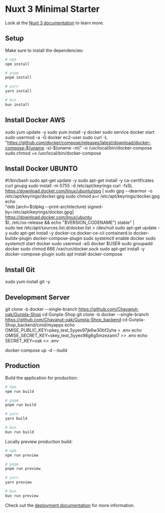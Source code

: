 # Nuxt 3 Minimal Starter

Look at the [Nuxt 3 documentation](https://nuxt.com/docs/getting-started/introduction) to learn more.

## Setup

Make sure to install the dependencies:

```bash
# npm
npm install

# pnpm
pnpm install

# yarn
yarn install

# bun
bun install
```


## Install Docker AWS

sudo yum update -y
sudo yum install -y docker
sudo service docker start
sudo usermod -a -G docker ec2-user
sudo curl -L "https://github.com/docker/compose/releases/latest/download/docker-compose-$(uname -s)-$(uname -m)" -o /usr/local/bin/docker-compose
sudo chmod +x /usr/local/bin/docker-compose
## Install Docker UBUNTO
#!/bin/bash
sudo apt-get update -y
sudo apt-get install -y ca-certificates curl gnupg
sudo install -m 0755 -d /etc/apt/keyrings
curl -fsSL https://download.docker.com/linux/ubuntu/gpg | sudo gpg --dearmor -o /etc/apt/keyrings/docker.gpg
sudo chmod a+r /etc/apt/keyrings/docker.gpg
echo \
  "deb [arch=$(dpkg --print-architecture) signed-by=/etc/apt/keyrings/docker.gpg] https://download.docker.com/linux/ubuntu \
  $(. /etc/os-release && echo "$VERSION_CODENAME") stable" | \
  sudo tee /etc/apt/sources.list.d/docker.list > /dev/null
sudo apt-get update -y
sudo apt-get install -y docker-ce docker-ce-cli containerd.io docker-buildx-plugin docker-compose-plugin
sudo systemctl enable docker
sudo systemctl start docker
sudo usermod -aG docker $USER
sudo groupadd docker
sudo chmod 666 /var/run/docker.sock 
sudo apt-get install -y docker-compose-plugin
sudo apt  install docker-compose


## Install Git
sudo yum install git -y
## Development Server

git clone -b docker --single-branch https://github.com/Chayanut-oak/Gunpla-Shop
cd Gunpla-Shop
git clone -b docker --single-branch https://github.com/Chayanut-oak/Gunpla-Shop_backend
cd Gunpla-Shop_backend/cmd/myapps
echo OMISE_PUBLIC_KEY=pkey_test_5yyex97jk6w30bf2yhe > .env
echo OMISE_SECRET_KEY=skey_test_5yyex98g6g5mzezann7 >> .env
echo SECRET_KEY=oak >> .env



docker-compose up -d --build





## Production

Build the application for production:

```bash
# npm
npm run build

# pnpm
pnpm run build

# yarn
yarn build

# bun
bun run build
```

Locally preview production build:

```bash
# npm
npm run preview

# pnpm
pnpm run preview

# yarn
yarn preview

# bun
bun run preview
```

Check out the [deployment documentation](https://nuxt.com/docs/getting-started/deployment) for more information.
